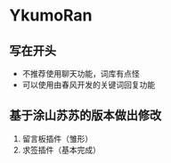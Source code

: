 # YkumoRan

## 写在开头
- 不推荐使用聊天功能，词库有点怪
- 可以使用由春风开发的关键词回复功能

## 基于涂山苏苏的版本做出修改

1. 留言板插件（雏形）
2. 求签插件（基本完成）
